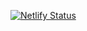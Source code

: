 [![Netlify Status](https://api.netlify.com/api/v1/badges/40ea0be8-2ec0-4bb3-8aa6-8833b51c00b1/deploy-status)](https://app.netlify.com/sites/commonfiles/deploys)
